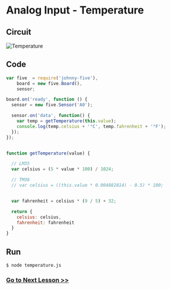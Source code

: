 # Analog Input - Temperature

## Circuit

![Temperature](http://i.imgur.com/1sVJH61.png)

## Code

``` js
var five  = require('johnny-five'),
    board = new five.Board(),
    sensor;

board.on('ready', function () {
  sensor = new five.Sensor('A0');

  sensor.on('data', function() {
    var temp = getTemperature(this.value);
    console.log(temp.celsius + '°C', temp.fahrenheit + '°F');
  });
});


function getTemperature(value) {

  // LM35
  var celsius = (5 * value * 100) / 1024;

  // TM36
  // var celsius = ((this.value * 0.004882814) - 0.5) * 100;


  var fahrenheit = celsius * (9 / 5) + 32;

  return {
    celsius: celsius,
    fahrenheit: fahrenheit
  }
}
```

## Run

```
$ node temperature.js
```

### [Go to Next Lesson >>](../light_sensor/)